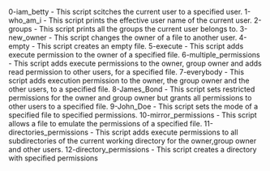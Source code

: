 0-iam_betty - This script scitches the current user to a specified user.
1-who_am_i - This script prints the effective user name of the current user.
2-groups - This script prints all the groups the current user belongs to.
3-new_owner - This script changes the owner of a file to another user.
4-empty - This script creates an empty file.
5-execute - This script adds execute permission to the owner of a specified file.
6-multiple_permissions - This script adds execute permissions to the owner, group owner and adds read permission to other users, for a specified file.
7-everybody - This script adds execution permission to the owner, the group owner and the other users, to a specified file.
8-James_Bond - This script sets restricted permissions for the owner and group owner but grants all permissions to other users to a specified file.
9-John_Doe - This script sets the mode of a specified file to specified permissions.
10-mirror_permissions - This script allows a file to emulate the permissions of a specified file.
11-directories_permissions - This script adds execute permissions to all subdirectories of the current working directory for the owner,group owner and other users.
12-directory_permissions - This script creates a directory with specified permissions
